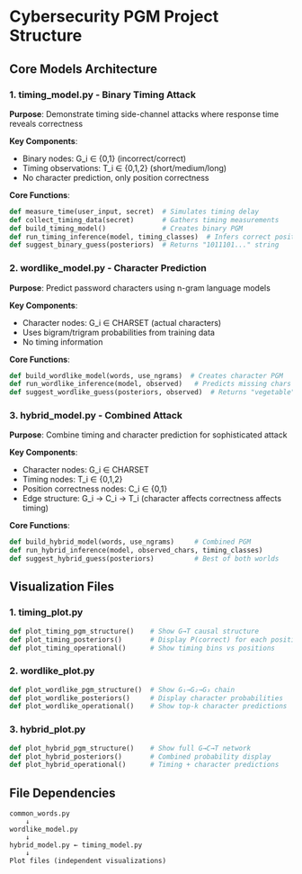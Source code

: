 # Cybersecurity PGM Project Structure

## Core Models Architecture

### 1. **timing_model.py** - Binary Timing Attack
**Purpose**: Demonstrate timing side-channel attacks where response time reveals correctness

**Key Components**:
- Binary nodes: G_i ∈ {0,1} (incorrect/correct)
- Timing observations: T_i ∈ {0,1,2} (short/medium/long)
- No character prediction, only position correctness

**Core Functions**:
```python
def measure_time(user_input, secret)  # Simulates timing delay
def collect_timing_data(secret)       # Gathers timing measurements
def build_timing_model()              # Creates binary PGM
def run_timing_inference(model, timing_classes)  # Infers correct positions
def suggest_binary_guess(posteriors)  # Returns "1011101..." string
```

### 2. **wordlike_model.py** - Character Prediction
**Purpose**: Predict password characters using n-gram language models

**Key Components**:
- Character nodes: G_i ∈ CHARSET (actual characters)
- Uses bigram/trigram probabilities from training data
- No timing information

**Core Functions**:
```python
def build_wordlike_model(words, use_ngrams)  # Creates character PGM
def run_wordlike_inference(model, observed)   # Predicts missing chars
def suggest_wordlike_guess(posteriors, observed)  # Returns "vegetable"
```

### 3. **hybrid_model.py** - Combined Attack
**Purpose**: Combine timing and character prediction for sophisticated attack

**Key Components**:
- Character nodes: G_i ∈ CHARSET
- Timing nodes: T_i ∈ {0,1,2}
- Position correctness nodes: C_i ∈ {0,1}
- Edge structure: G_i → C_i → T_i (character affects correctness affects timing)

**Core Functions**:
```python
def build_hybrid_model(words, use_ngrams)     # Combined PGM
def run_hybrid_inference(model, observed_chars, timing_classes)
def suggest_hybrid_guess(posteriors)          # Best of both worlds
```

## Visualization Files

### 1. **timing_plot.py**
```python
def plot_timing_pgm_structure()    # Show G→T causal structure
def plot_timing_posteriors()       # Display P(correct) for each position
def plot_timing_operational()      # Show timing bins vs positions
```

### 2. **wordlike_plot.py**
```python
def plot_wordlike_pgm_structure()  # Show G₁→G₂→G₃ chain
def plot_wordlike_posteriors()     # Display character probabilities
def plot_wordlike_operational()    # Show top-k character predictions
```

### 3. **hybrid_plot.py**
```python
def plot_hybrid_pgm_structure()    # Show full G→C→T network
def plot_hybrid_posteriors()       # Combined probability display
def plot_hybrid_operational()      # Timing + character predictions
```

## File Dependencies

```
common_words.py
    ↓
wordlike_model.py
    ↓
hybrid_model.py ← timing_model.py
    ↓
Plot files (independent visualizations)
```
